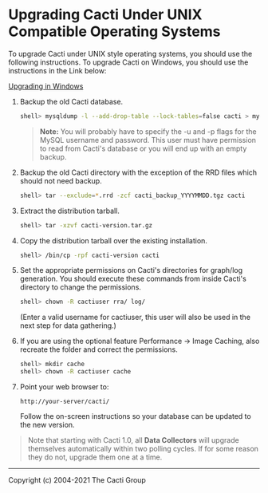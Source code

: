 # Upgrading Cacti Under UNIX Compatible Operating Systems

To upgrade Cacti under UNIX style operating systems, you should use the
following instructions.  To upgrade Cacti on Windows, you should use the
instructions in the Link below:

[Upgrading in Windows](Upgrading-Cacti-Under-Windows.md)

1. Backup the old Cacti database.

   ```sh
   shell> mysqldump -l --add-drop-table --lock-tables=false cacti > mysql.cacti
   ```

   > **Note:** You will probably have to specify the -u and -p flags for the
   > MySQL username and password. This user must have permission to read from
   > Cacti's database or you will end up with an empty backup.

2. Backup the old Cacti directory with the exception of the RRD files which
   should not need backup.

   ```sh
   shell> tar --exclude=*.rrd -zcf cacti_backup_YYYYMMDD.tgz cacti
   ```

3. Extract the distribution tarball.

   ```sh
   shell> tar -xzvf cacti-version.tar.gz
   ```

4. Copy the distribution tarball over the existing installation.

   ```sh
   shell> /bin/cp -rpf cacti-version cacti
   ```

5. Set the appropriate permissions on Cacti's directories for graph/log
   generation. You should execute these commands from inside Cacti's directory
   to change the permissions.

   ```sh
   shell> chown -R cactiuser rra/ log/
   ```

   (Enter a valid username for cactiuser, this user will also be used in the
   next step for data gathering.)

6. If you are using the optional feature Performance -> Image Caching, also
   recreate the folder and correct the permissions.

    ```sh
    shell> mkdir cache
    shell> chown -R cactiuser cache
    ```

7. Point your web browser to:

    `http://your-server/cacti/`

    Follow the on-screen instructions so your database can be updated to the
    new version.

> Note that starting with Cacti 1.0, all **Data Collectors** will upgrade
> themselves automatically within two polling cycles.  If for some reason they
> do not, upgrade them one at a time.

---
Copyright (c) 2004-2021 The Cacti Group
